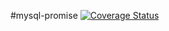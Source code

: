 #mysql-promise
[![Coverage Status](https://coveralls.io/repos/rushingpig/mysql-promise/badge.svg?branch=master&service=github)](https://coveralls.io/github/rushingpig/mysql-promise?branch=master)
